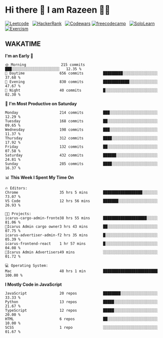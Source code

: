 # Hi there 👋 I am Razeen 👩‍💻


[![Leetcode](https://img.shields.io/badge/-LeetCode-FFA116?style=for-the-badge&logo=LeetCode&logoColor=black)](https://leetcode.com/razeenshaikh/)&nbsp;&nbsp;
[![HackerRank](https://img.shields.io/badge/-Hackerrank-2EC866?style=for-the-badge&logo=HackerRank&logoColor=white)](https://www.hackerrank.com/profile/razeen_m_shaikh)&nbsp;&nbsp;
[![Codewars](https://img.shields.io/badge/Codewars-B1361E?style=for-the-badge&logo=Codewars&logoColor=white)](https://www.codewars.com/users/razeen_shaikh)
[![freecodecamp](https://img.shields.io/badge/freecodecamp-27273D?style=for-the-badge&logo=freecodecamp&logoColor=white)](https://www.freecodecamp.org/razeen)&nbsp;&nbsp;
[![SoloLearn](https://img.shields.io/badge/-Sololearn-3a464b?style=for-the-badge&logo=Sololearn&logoColor=white)](https://www.sololearn.com/en/profile/30940776)&nbsp;&nbsp;
[![Exercism](https://img.shields.io/badge/Exercism-009CAB?style=for-the-badge&logo=exercism&logoColor=white)](https://exercism.org/profiles/Razeen-Shaikh)

## WAKATIME

<!--START_SECTION:waka-->
**I'm an Early 🐤** 

```text
🌞 Morning                215 commits         ███░░░░░░░░░░░░░░░░░░░░░░   12.35 % 
🌆 Daytime                656 commits         █████████░░░░░░░░░░░░░░░░   37.68 % 
🌃 Evening                830 commits         ████████████░░░░░░░░░░░░░   47.67 % 
🌙 Night                  40 commits          █░░░░░░░░░░░░░░░░░░░░░░░░   02.30 % 
```
📅 **I'm Most Productive on Saturday** 

```text
Monday                   214 commits         ███░░░░░░░░░░░░░░░░░░░░░░   12.29 % 
Tuesday                  168 commits         ██░░░░░░░░░░░░░░░░░░░░░░░   09.65 % 
Wednesday                198 commits         ███░░░░░░░░░░░░░░░░░░░░░░   11.37 % 
Thursday                 312 commits         ████░░░░░░░░░░░░░░░░░░░░░   17.92 % 
Friday                   132 commits         ██░░░░░░░░░░░░░░░░░░░░░░░   07.58 % 
Saturday                 432 commits         ██████░░░░░░░░░░░░░░░░░░░   24.81 % 
Sunday                   285 commits         ████░░░░░░░░░░░░░░░░░░░░░   16.37 % 
```


📊 **This Week I Spent My Time On** 

```text
🔥 Editors: 
Chrome                   35 hrs 5 mins       ██████████████████░░░░░░░   73.07 % 
VS Code                  12 hrs 56 mins      ███████░░░░░░░░░░░░░░░░░░   26.93 % 

🐱‍💻 Projects: 
icarus-cargo-admin-fronte38 hrs 55 mins      ████████████████████░░░░░   81.06 % 
💜Icarus Admin cargo owner3 hrs 43 mins       ██░░░░░░░░░░░░░░░░░░░░░░░   07.75 % 
icarus-advertiser-admin-f2 hrs 35 mins       █░░░░░░░░░░░░░░░░░░░░░░░░   05.39 % 
icarus-frontend-react    1 hr 57 mins        █░░░░░░░░░░░░░░░░░░░░░░░░   04.08 % 
💚Icarus Admin Advertisers49 mins             ░░░░░░░░░░░░░░░░░░░░░░░░░   01.72 % 

💻 Operating System: 
Mac                      48 hrs 1 min        █████████████████████████   100.00 % 
```

**I Mostly Code in JavaScript** 

```text
JavaScript               20 repos            ████████░░░░░░░░░░░░░░░░░   33.33 % 
Python                   13 repos            █████░░░░░░░░░░░░░░░░░░░░   21.67 % 
TypeScript               12 repos            █████░░░░░░░░░░░░░░░░░░░░   20.00 % 
HTML                     6 repos             ██░░░░░░░░░░░░░░░░░░░░░░░   10.00 % 
SCSS                     1 repo              ░░░░░░░░░░░░░░░░░░░░░░░░░   01.67 % 
```




<!--END_SECTION:waka-->

